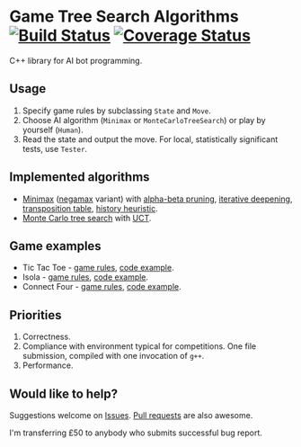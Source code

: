 # Game Tree Search Algorithms [![Build Status](https://travis-ci.org/AdamStelmaszczyk/gtsa.svg?branch=master)](https://travis-ci.org/AdamStelmaszczyk/gtsa) [![Coverage Status](https://coveralls.io/repos/github/AdamStelmaszczyk/gtsa/badge.svg?branch=master)](https://coveralls.io/github/AdamStelmaszczyk/gtsa?branch=master)

C++ library for AI bot programming.

Usage
---

1. Specify game rules by subclassing `State` and `Move`. 
2. Choose AI algorithm (`Minimax` or `MonteCarloTreeSearch`) or play by yourself (`Human`).
3. Read the state and output the move. For local, statistically significant tests, use `Tester`.

Implemented algorithms
---

- [Minimax](https://en.wikipedia.org/wiki/Minimax) ([negamax](https://en.wikipedia.org/wiki/Negamax) variant) with [alpha-beta pruning](https://en.wikipedia.org/wiki/Alpha%E2%80%93beta_pruning), [iterative deepening]( https://chessprogramming.wikispaces.com/Iterative+Deepening), [transposition table](https://en.wikipedia.org/wiki/Transposition_table), [history heuristic](https://chessprogramming.wikispaces.com/History+Heuristic).
- [Monte Carlo tree search](https://en.wikipedia.org/wiki/Monte_Carlo_tree_search) with [UCT](
https://en.wikipedia.org/wiki/Monte_Carlo_tree_search#Exploration_and_exploitation).

Game examples
---

- Tic Tac Toe - [game rules](https://github.com/AdamStelmaszczyk/gtsa/blob/master/cpp/examples/tic_tac_toe.md), [code example](https://github.com/AdamStelmaszczyk/gtsa/blob/master/cpp/examples/tic_tac_toe.cpp).
- Isola - [game rules](https://github.com/AdamStelmaszczyk/gtsa/blob/master/cpp/examples/isola.md), [code example](https://github.com/AdamStelmaszczyk/gtsa/blob/master/cpp/examples/isola.cpp).
- Connect Four - [game rules](https://github.com/AdamStelmaszczyk/gtsa/blob/master/cpp/examples/connect_four.md), [code example](https://github.com/AdamStelmaszczyk/gtsa/blob/master/cpp/examples/connect_four.cpp).

Priorities
---

1. Correctness.
2. Compliance with environment typical for competitions. One file submission, compiled with one invocation of `g++`.
3. Performance.

Would like to help?
---
Suggestions welcome on [Issues](https://github.com/AdamStelmaszczyk/gtsa/issues).
[Pull requests](https://github.com/AdamStelmaszczyk/gtsa/pulls) are also awesome.

I'm transferring £50 to anybody who submits successful bug report.
